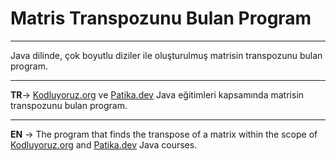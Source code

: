 # Matris Transpozunu Bulan Program
***
Java dilinde, çok boyutlu diziler ile oluşturulmuş matrisin transpozunu bulan program.
***
**TR**-> [Kodluyoruz.org](https://www.kodluyoruz.org/) ve [Patika.dev](https://www.patika.dev/tr) Java eğitimleri kapsamında matrisin transpozunu bulan program.
***
**EN** -> The program that finds the transpose of a matrix within the scope of [Kodluyoruz.org](https://www.kodluyoruz.org/) and [Patika.dev](https://www.patika.dev/tr) Java courses.